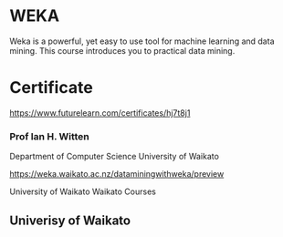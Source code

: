 # WEKA
 Weka is a powerful, yet easy to use tool for machine learning and data mining. This course introduces you to practical data mining.
# Certificate
https://www.futurelearn.com/certificates/hj7t8j1
 
 
### Prof Ian H. Witten 
Department of Computer Science 
University of Waikato

https://weka.waikato.ac.nz/dataminingwithweka/preview

University of Waikato Waikato Courses
## Univerisy of Waikato
